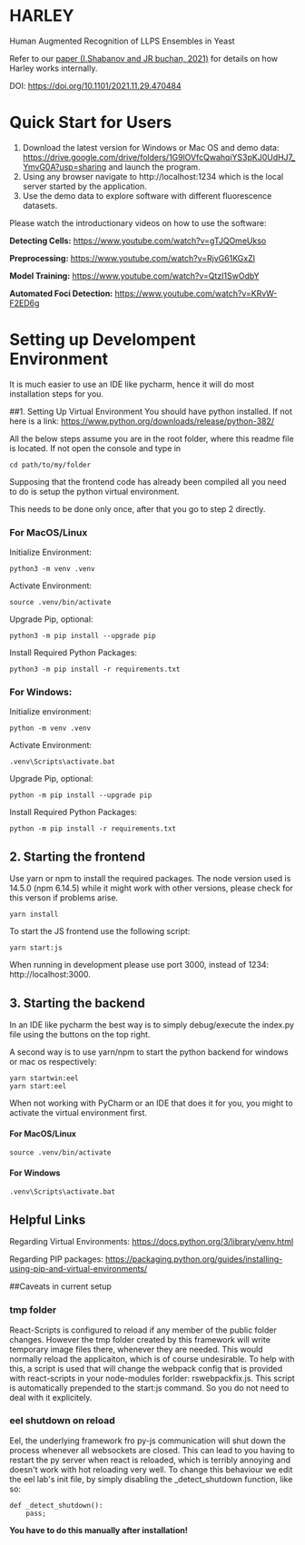 # HARLEY
Human Augmented Recognition of LLPS Ensembles in Yeast

Refer to our [paper (I.Shabanov and JR buchan, 2021)](https://www.biorxiv.org/content/10.1101/2021.11.29.470484v1?rss=1) 
for details on how Harley works internally.  

DOI: https://doi.org/10.1101/2021.11.29.470484

# Quick Start for Users


1. Download the latest version for Windows or Mac OS and demo data: https://drive.google.com/drive/folders/1G9lOVfcQwahqiYS3pKJ0UdHJ7_YmvG0A?usp=sharing and launch the program.
2. Using any browser navigate to http://localhost:1234 which is the local server started by the application.
3. Use the demo data to explore software with different fluorescence datasets.

Please watch the introductionary videos on how to use the software:

**Detecting Cells:** https://www.youtube.com/watch?v=gTJQOmeUkso

**Preprocessing:** https://www.youtube.com/watch?v=RjvG61KGxZI

**Model Training:** https://www.youtube.com/watch?v=QtzI1SwOdbY

**Automated Foci Detection:** https://www.youtube.com/watch?v=KRvW-F2ED6g
 

# Setting up Develompent Environment

It is much easier to use an IDE like pycharm, hence it will do most installation steps for you.

##1. Setting Up Virtual Environment
You should have python installed. If not here is a link: https://www.python.org/downloads/release/python-382/

All the below steps assume you are in the root folder, where this readme file is located. If not open the console and type in
```
cd path/to/my/folder
```

Supposing that the frontend code has already been compiled all you need to do is setup the python virtual environment.

This needs to be done only once, after that you go to step 2 directly.  

### For MacOS/Linux
Initialize Environment:
```
python3 -m venv .venv
```
Activate Environment:
```
source .venv/bin/activate
```
Upgrade Pip, optional:
```
python3 -m pip install --upgrade pip 
```
Install Required Python Packages: 
```
python3 -m pip install -r requirements.txt
```
### For Windows:
Initialize environment:
```
python -m venv .venv
```
Activate Environment:
```
.venv\Scripts\activate.bat
```
Upgrade Pip, optional:
```
python -m pip install --upgrade pip 
```
Install Required Python Packages: 
```
python -m pip install -r requirements.txt
```

## 2. Starting the frontend

Use yarn or npm to install the required packages. The node version used is 14.5.0 (npm 6.14.5) while it might work with other versions, please check for this verson if problems arise.
```
yarn install
```

To start the JS frontend use the following script:
```
yarn start:js
```

When running in development please use port 3000, instead of 1234: http://localhost:3000. 

## 3. Starting the backend

In an IDE like pycharm the best way is to simply debug/execute the index.py file using the buttons on the top right.

A second way is to use yarn/npm to start the python backend for windows or mac os respectively: 
```
yarn startwin:eel
yarn start:eel
```

When not working with PyCharm or an IDE that does it for you, you might to activate the virtual environment first.

#### For MacOS/Linux
```
source .venv/bin/activate
```
#### For Windows
```
.venv\Scripts\activate.bat
```

## Helpful Links

Regarding Virtual Environments:
https://docs.python.org/3/library/venv.html

Regarding PIP packages:
https://packaging.python.org/guides/installing-using-pip-and-virtual-environments/

##Caveats in current setup

### tmp folder
React-Scripts is configured to reload if any member of the public folder changes. However the tmp folder created by 
this framework will write temporary image files there, whenever they are needed. This would normally
reload the applicaiton, which is of course undesirable. To help with this, a script is used that will 
change the webpack config that is provided with react-scripts in your node-modules forlder: rswebpackfix.js.
This script is automatically prepended to the start:js command. So you do not need to deal with it explicitely. 

### eel shutdown on reload
Eel, the underlying framework fro py-js communication will shut down the process whenever all websockets are closed.
This can lead to you having to restart the py server when react is reloaded, which is terribly annoying and doesn't work with
hot reloading very well. To change this behaviour we edit the eel lab's init file, by simply disabling the _detect_shutdown function, like so: 
```
def _detect_shutdown():
    pass;
```
__You have to do this manually after installation!__ 